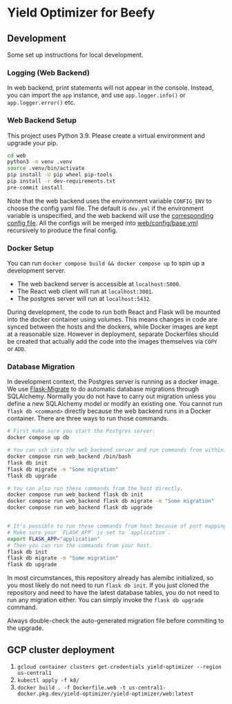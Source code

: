 # Yield Optimizer for Beefy

## Development

Some set up instructions for local development.

### Logging (Web Backend)

In web backend, print statements will not appear in the console. Instead, you can import the `app` instance,
and use `app.logger.info()` or `app.logger.error()` etc.

### Web Backend Setup

This project uses Python 3.9. Please create a virtual environment and upgrade your pip.

```bash
cd web
python3 -m venv .venv
source .venv/bin/activate
pip install -U pip wheel pip-tools
pip install -r dev-requirements.txt
pre-commit install
```

Note that the web backend uses the environment variable `CONFIG_ENV` to choose the config
yaml file. The default is `dev.yml` if the environment variable is unspecified, and the web
backend will use the [corresponding config file](web/config/dev.yml). All the configs will be merged
into [web/config/base.yml](web/config/base.yml) recursively to produce the final config.

### Docker Setup

You can run `docker compose build && docker compose up` to spin up a development server.

- The web backend server is accessible at `localhost:5000`.
- The React web client will run at `localhost:3001`.
- The postgres server will run at `localhost:5432`.

During development, the code to run both React and Flask will be mounted into the docker container
using volumes. This means changes in code are synced between the hosts and the dockers, while
Docker images are kept at a reasonable size. However in deployment, separate Dockerfiles should be created
that actually add the code into the images themselves via `COPY` or `ADD`.

### Database Migration

In development context, the Postgres server is running as a docker image. We use [Flask-Migrate](https://flask-migrate.readthedocs.io/en/latest/)
to do automatic database migrations through SQLAlchemy. Normally you do not have to carry out migration
unless you define a new SQLAlchemy model or modify an existing one. You cannot run `flask db <command>` directly
because the web backend runs in a Docker container. There are three ways to run those commands.

```bash
# First make sure you start the Postgres server.
docker compose up db

# You can ssh into the web_backend server and run commands from within.
docker compose run web_backend /bin/bash
flask db init
flask db migrate -m "Some migration"
flask db upgrade

# You can also run these commands from the host directly.
docker compose run web_backend flask db init
docker compose run web_backend flask db migrate -m "Some migration"
docker compose run web_backend flask db upgrade


# It's possible to run these commands from host because of port mapping.
# Make sure your `FLASK_APP` is set to `application`.
export FLASK_APP="application"
# Then you can run the commands from your host.
flask db init
flask db migrate -m "Some migration"
flask db upgrade
```

In most circumstances, this repository already has alemibc initialized, so you most likely do not
need to run `flask db init`. If you just cloned the repository and need to have the latest database
tables, you do not need to run any migration either. You can simply invoke the `flask db upgrade` command.

Always double-check the auto-generated migration file before commiting to the upgrade.



## GCP cluster deployment
1. `gcloud container clusters get-credentials yield-optimizer --region us-central1`
2. `kubectl apply -f k8/`
3. `docker build . -f Dockerfile.web -t us-central1-docker.pkg.dev/yield-optimizer/yield-optimizer/web:latest`
